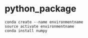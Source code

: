 # python_package

```
conda create --name environmentname
source activate environmentname
conda install numpy
```
